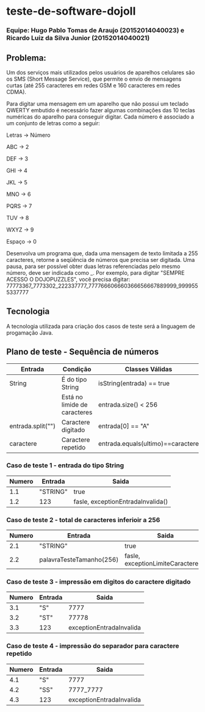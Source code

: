 # teste-de-software-dojoII

### Equipe: Hugo Pablo Tomas de Araujo (20152014040023) e Ricardo Luiz da Silva Junior (20152014040021)

## Problema:
Um dos serviços mais utilizados pelos usuários de aparelhos celulares são os SMS (Short Message Service), que permite o envio de mensagens curtas (até 255 caracteres em redes GSM e 160 caracteres em redes CDMA). 

Para digitar uma mensagem em um aparelho que não possui um teclado QWERTY embutido é necessário fazer algumas combinações das 10 teclas numéricas do aparelho para conseguir digitar. Cada número é associado a um conjunto de letras como a seguir:

Letras ->  Número 

ABC    ->  2 

DEF    ->  3 

GHI    ->  4 

JKL    ->  5 

MNO    ->  6 

PQRS   ->  7 

TUV    ->  8 

WXYZ   ->  9 

Espaço -> 0 

Desenvolva um programa que, dada uma mensagem de texto limitada a 255 caracteres, retorne a seqüência de números que precisa ser digitada. Uma pausa, para ser possível obter duas letras referenciadas pelo mesmo número, deve ser indicada como _.
Por exemplo, para digitar "SEMPRE ACESSO O DOJOPUZZLES", você precisa digitar:
77773367_7773302_222337777_777766606660366656667889999_9999555337777

## Tecnologia
A tecnologia utilizada para criação dos casos de teste será a linguagem de progamação Java.

## Plano de teste - Sequência de números

| Entrada             | Condição                            | Classes Válidas                     | Classes Inválidas                |
| -------------       | -------------                       | --------------------------------    | ----------------                 |
| String              | É do tipo String                    | isString(entrada) == true           | isString(entrada) == false       |
|                     | Está no limide de caracteres        | entrada.size() < 256                | entrada.size() >= 256            |
| entrada.split("")   | Caractere digitado                  | entrada[0] == "A"                   | entrada[0] != "A"                |
| caractere           | Caractere repetido                  | entrada.equals(ultimo)==caractere   | entrada.equals(ultimo)!=caractere|

### Caso de teste 1 - entrada do tipo String
| Numero                | Entrada                             | Saida                            |
| -------------         | -------------                       | -------------------------------- |
| 1.1                   | "STRING"                            | true                             |
| 1.2                   | 123                                 | fasle, exceptionEntradaInvalida()|

### Caso de teste 2 - total de caracteres inferioir a 256
| Numero                | Entrada                             | Saida                             |
| -------------         | -------------                       | ----------------------------------|
| 2.1                   | "STRING"                            | true                              |
| 2.2                   | palavraTesteTamanho(256)            | fasle, exceptionLimiteCaracteres()|

### Caso de teste 3 - impressão em digitos do caractere digitado
| Numero                | Entrada                             | Saida                            |
| -------------         | -------------                       | -------------------------------- |
| 3.1                   | "S"                                 | 7777                             |
| 3.2                   | "ST"                                | 77778                            |
| 3.3                   | 123                                 | exceptionEntradaInvalida         |

### Caso de teste 4 - impressão do separador para caractere repetido
| Numero                | Entrada                             | Saida                            |
| -------------         | -------------                       | -------------------------------- |
| 4.1                   | "S"                                 | 7777                             |
| 4.2                   | "SS"                                | 7777_7777                        |
| 4.3                   | 123                                 | exceptionEntradaInvalida         |

